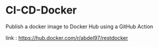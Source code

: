 # CI-CD-Docker
Publish a docker image to Docker Hub using a GitHub Action

link : https://hub.docker.com/r/abdel97/restdocker
